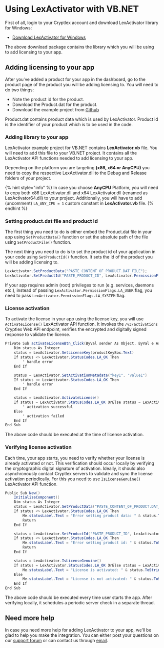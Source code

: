 # Using LexActivator with VB.NET

First of all, login to your Cryptlex account and download LexActivator library for Windows:

* ​[Download LexActivator for Windows](https://app.cryptlex.com/downloads)​

The above download package contains the library which you will be using to add licensing to your app.

## Adding licensing to your app <a id="adding-licensing-to-your-app"></a>

After you've added a product for your app in the dashboard, go to the product page of the product you will be adding licensing to. You will need to do two things:

* Note the product id for the product.
* Download the Product.dat for the product.
* Download the example project from [Github](https://github.com/cryptlex/lexactivator-vb.net)

Product.dat contains product data which is used by LexActivator. Product id is the identifier of your product which is to be used in the code.

### Adding library to your app <a id="adding-library-to-your-app"></a>

LexActivator example project for VB.NET contains **LexActivator.vb** file. You will need to add this file to your VB.NET project. It contains all the LexActivator API functions needed to add licensing to your app.

Depending on the platform you are targeting **\(x86, x64 or AnyCPU\)** you need to copy the respective LexActivator.dll to the Debug and Release folders of your project.

{% hint style="info" %}
In case you choose **AnyCPU** Platform, you will need to copy both x86 LexActivator.dll and x64 LexActivator.dll \(renamed as LexActivator64.dll\) to your project. Additionally, you will have to add \(uncomment\) `LA_ANY_CPU = 1` custom constant in **LexActivator.vb** file.
{% endhint %}

### Setting product.dat file and product Id <a id="setting-product.dat-file-and-product-id"></a>

The first thing you need to do is either embed the Product.dat file in your app using `SetProductData()` function or set the absolute path of the file using `SetProductFile()` function.

The next thing you need to do is to set the product id of your application in your code using `SetProductId()` function. It sets the id of the product you will be adding licensing to.

```csharp
LexActivator.SetProductData("PASTE_CONTENT_OF_PRODUCT.DAT_FILE");
LexActivator.SetProductId("PASTE_PRODUCT_ID", LexActivator.PermissionFlags.LA_USER);
```

If your app requires admin \(root\) privileges to run \(e.g. services, daemons etc.\), instead of passing   `LexActivator.PermissionFlags.LA_USER` flag, you need to pass `LexActivator.PermissionFlags.LA_SYSTEM` flag.

### License activation <a id="license-activation"></a>

To activate the license in your app using the license key, you will use `ActivateLicense()` LexActivator API function. It invokes the `/v3/activations` Cryptlex Web API endpoint, verifies the encrypted and digitally signed response to validate the license.

```csharp
Private Sub activateLicenseBtn_Click(ByVal sender As Object, ByVal e As EventArgs)
    Dim status As Integer
    status = LexActivator.SetLicenseKey(productKeyBox.Text)
    If status <> LexActivator.StatusCodes.LA_OK Then
        ' handle error
    End If

    status = LexActivator.SetActivationMetadata("key1", "value1")
    If status <> LexActivator.StatusCodes.LA_OK Then
        ' handle error
    End If

    status = LexActivator.ActivateLicense()
    If status = LexActivator.StatusCodes.LA_OK OrElse status = LexActivator.StatusCodes.LA_EXPIRED OrElse status = LexActivator.StatusCodes.LA_SUSPENDED Then
        ' activation successful
    Else
        ' activation failed
    End If
End Sub
```

The above code should be executed at the time of license activation.

### Verifying license activation <a id="verifying-license-activation"></a>

Each time, your app starts, you need to verify whether your license is already activated or not. This verification should occur locally by verifying the cryptographic digital signature of activation. Ideally, it should also asynchronously contact Cryptlex servers to validate and sync the license activation periodically. For this you need to use `IsLicenseGenuine()` LexActivator API function.

```csharp
Public Sub New()
    InitializeComponent()
    Dim status As Integer
    status = LexActivator.SetProductData("PASTE_CONTENT_OF_PRODUCT.DAT_FILE")
    If status <> LexActivator.StatusCodes.LA_OK Then
        Me.statusLabel.Text = "Error setting product data: " & status.ToString()
        Return
    End If

    status = LexActivator.SetProductId("PASTE_PRODUCT_ID", LexActivator.PermissionFlags.LA_USER)
    If status <> LexActivator.StatusCodes.LA_OK Then
        Me.statusLabel.Text = "Error setting product id: " & status.ToString()
        Return
    End If

    status = LexActivator.IsLicenseGenuine()
    If status = LexActivator.StatusCodes.LA_OK OrElse status = LexActivator.StatusCodes.LA_EXPIRED OrElse status = LexActivator.StatusCodes.LA_SUSPENDED OrElse status = LexActivator.StatusCodes.LA_GRACE_PERIOD_OVER Then
        Me.statusLabel.Text = "License is activated: " & status.ToString()
    Else
        Me.statusLabel.Text = "License is not activated: " & status.ToString()
    End If
End Sub
```

The above code should be executed every time user starts the app. After verifying locally, it schedules a periodic server check in a separate thread.

## Need more help <a id="need-more-help"></a>

In case you need more help for adding LexActivator to your app, we'll be glad to help you make the integration. You can either post your questions on our [support forum](https://forums.cryptlex.com) or can contact us through [email](mailto:support@cryptlex.com?Subject=Using%20LexActivator).

